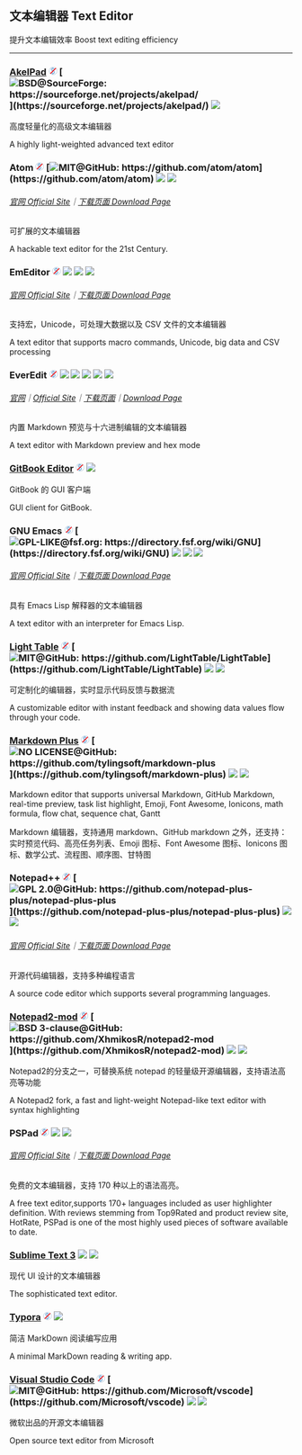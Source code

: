 ## 文本编辑器   Text Editor

提升文本编辑效率   Boost text editing efficiency

---

### [AkelPad](https://sourceforge.net/projects/akelpad/) ![](/assets/free.png) [![](/assets/open-source-icon.png "BSD@SourceForge: https://sourceforge.net/projects/akelpad/")](https://sourceforge.net/projects/akelpad/) ![](/assets/earth-globe.png)

高度轻量化的高级文本编辑器

A highly light-weighted advanced text editor

### Atom ![](/assets/free.png) [![](/assets/open-source-icon.png "MIT@GitHub: https://github.com/atom/atom")](https://github.com/atom/atom) ![](/assets/united-states.png) ![](/assets/usb.png)

###### [官网 Official Site](https://atom.io/)｜[下载页面 Download Page](https://github.com/atom/atom/releases)

可扩展的文本编辑器

A hackable text editor for the 21st Century.

### EmEditor ![](/assets/free.png) ![](/assets/earth-globe.png) ![](/assets/usb.png) ![](/assets/multi_platform.png)

###### [官网 Official Site](https://www.emeditor.com)｜[下载页面 Download Page](https://www.emeditor.com/download/)

支持宏，Unicode，可处理大数据以及 CSV 文件的文本编辑器

A text editor that supports macro commands, Unicode, big data and CSV processing

### EverEdit ![](/assets/free.png) ![](/assets/china.png) ![](/assets/united-states.png) ![](/assets/japan.png) ![](/assets/usb.png) ![](/assets/multi_platform.png)

###### [官网](http://www.everedit.net/)｜[Official Site](http://www.everedit.cn/)｜[下载页面](http://www.everedit.net/download)｜[Download Page](http://www.everedit.cn/download)

内置 Markdown 预览与十六进制编辑的文本编辑器

A text editor with Markdown preview and hex mode

### [GitBook Editor](https://www.gitbook.com/editor) ![](/assets/free.png) ![](/assets/united-states.png)

GitBook 的 GUI 客户端

GUI client for GitBook.

### GNU Emacs ![](/assets/free.png) [![](/assets/open-source-icon.png "GPL-LIKE@fsf.org: https://directory.fsf.org/wiki/GNU")](https://directory.fsf.org/wiki/GNU) ![](/assets/united-states.png) ![](/assets/usb.png) ![](/assets/multi_platform.png)

###### [官网 Official Site](https://www.gnu.org/software/emacs/)｜[下载页面 Download Page](https://www.gnu.org/software/emacs/download.html)

具有 Emacs Lisp 解释器的文本编辑器

A text editor with an interpreter for Emacs Lisp.

### [Light Table](http://lighttable.com/) ![](/assets/free.png) [![](/assets/open-source-icon.png "MIT@GitHub: https://github.com/LightTable/LightTable")](https://github.com/LightTable/LightTable) ![](/assets/earth-globe.png) ![](/assets/usb.png)

可定制化的编辑器，实时显示代码反馈与数据流

A customizable editor with instant feedback and showing data values flow through your code.

### [Markdown Plus](http://tylingsoft.com/markdown-plus/) ![](/assets/free.png) [![](/assets/open-source-icon.png "NO LICENSE@GitHub: https://github.com/tylingsoft/markdown-plus")](https://github.com/tylingsoft/markdown-plus) ![](/assets/united-states.png) ![](/assets/multi_platform.png)

Markdown editor that supports universal Markdown, GitHub Markdown, real-time preview, task list highlight, Emoji, Font Awesome, Ionicons, math formula, flow chat, sequence chat, Gantt

Markdown 编辑器，支持通用 markdown、GitHub markdown 之外，还支持：实时预览代码、高亮任务列表、Emoji 图标、Font Awesome 图标、Ionicons 图标、数学公式、流程图、顺序图、甘特图

### Notepad++ ![](/assets/free.png) [![](/assets/open-source-icon.png "GPL 2.0@GitHub: https://github.com/notepad-plus-plus/notepad-plus-plus")](https://github.com/notepad-plus-plus/notepad-plus-plus) ![](/assets/earth-globe.png) ![](/assets/usb.png)

###### [官网 Official Site](https://notepad-plus-plus.org/)｜[下载页面 Download Page](https://notepad-plus-plus.org/download/v7.3.3.html)

开源代码编辑器，支持多种编程语言

A source code editor which supports several programming languages.

### [Notepad2-mod](https://xhmikosr.github.io/notepad2-mod/) ![](/assets/free.png) [![](/assets/open-source-icon.png "BSD 3-clause@GitHub: https://github.com/XhmikosR/notepad2-mod")](https://github.com/XhmikosR/notepad2-mod) ![](/assets/united-states.png) ![](/assets/usb.png) 

Notepad2的分支之一，可替换系统 notepad 的轻量级开源编辑器，支持语法高亮等功能

A Notepad2 fork, a fast and light-weight Notepad-like text editor with syntax highlighting

### PSPad ![](/assets/free.png) ![](/assets/earth-globe.png) ![](/assets/usb.png)

###### [官网 Official Site](http://www.pspad.com/)｜[下载页面 Download Page](http://www.pspad.com/en/download.php)

免费的文本编辑器，支持 170 种以上的语法高亮。

A free text editor,supports 170+ languages included as user highlighter definition. With reviews stemming from Top9Rated and product review site, HotRate, PSPad is one of the most highly used pieces of software available to date.

### [Sublime Text 3](http://www.sublimetext.com/3) ![](/assets/united-states.png) ![](/assets/usb.png)

现代 UI 设计的文本编辑器

The sophisticated text editor.

### [Typora](https://typora.io/) ![](/assets/free.png) ![](/assets/united-states.png)

简洁 MarkDown 阅读编写应用

A minimal MarkDown reading & writing app.

### [Visual Studio Code](https://code.visualstudio.com/) ![](/assets/free.png) [![](/assets/open-source-icon.png "MIT@GitHub: https://github.com/Microsoft/vscode")](https://github.com/Microsoft/vscode) ![](/assets/earth-globe.png) ![](/assets/usb.png)

微软出品的开源文本编辑器

Open source text editor from Microsoft

